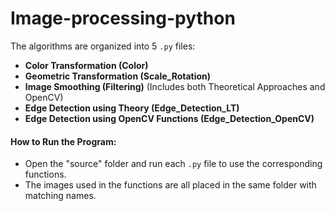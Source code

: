 

# Image-processing-python
The algorithms are organized into 5 `.py` files:
- **Color Transformation (Color)**
- **Geometric Transformation (Scale_Rotation)**
- **Image Smoothing (Filtering)** (Includes both Theoretical Approaches and OpenCV)
- **Edge Detection using Theory (Edge_Detection_LT)**
- **Edge Detection using OpenCV Functions (Edge_Detection_OpenCV)**

#### How to Run the Program:
- Open the "source" folder and run each `.py` file to use the corresponding functions.
- The images used in the functions are all placed in the same folder with matching names.
